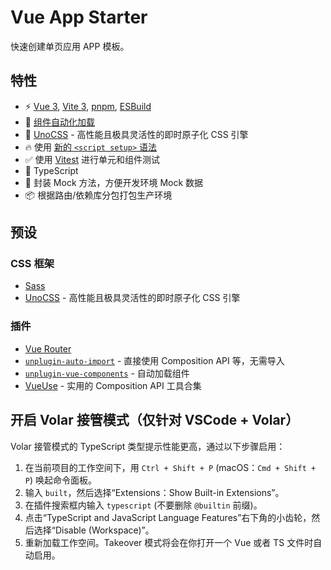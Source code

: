 # Vue App Starter

快速创建单页应用 APP 模板。

## 特性

- ⚡️ [Vue 3](https://github.com/vuejs/core), [Vite 3](https://github.com/vitejs/vite), [pnpm](https://pnpm.io/), [ESBuild](https://github.com/evanw/esbuild)
- 🧩 [组件自动化加载](./src/components)
- 🎨 [UnoCSS](https://github.com/unocss/unocss) - 高性能且极具灵活性的即时原子化 CSS 引擎
- 🔥 使用 [新的 `<script setup>` 语法](https://github.com/vuejs/rfcs/pull/227)
- ✅ 使用 [Vitest](http://vitest.dev/) 进行单元和组件测试
- 🦾 TypeScript
- 🎲 封装 Mock 方法，方便开发环境 Mock 数据
- 📦 根据路由/依赖库分包打包生产环境
<!-- - 😃 [各种图标集为你所用](https://github.com/antfu/unocss/tree/main/packages/preset-icons) -->

## 预设

### CSS 框架

- [Sass](https://sass-lang.com/)
- [UnoCSS](https://github.com/antfu/unocss) - 高性能且极具灵活性的即时原子化 CSS 引擎

### 插件

- [Vue Router](https://github.com/vuejs/vue-router)
- [`unplugin-auto-import`](https://github.com/antfu/unplugin-auto-import) - 直接使用 Composition API 等，无需导入
- [`unplugin-vue-components`](https://github.com/antfu/unplugin-vue-components) - 自动加载组件
- [VueUse](https://github.com/antfu/vueuse) - 实用的 Composition API 工具合集

## 开启 Volar 接管模式（仅针对 VSCode + Volar）

Volar 接管模式的 TypeScript 类型提示性能更高，通过以下步骤启用：

1. 在当前项目的工作空间下，用 `Ctrl + Shift + P` (macOS：`Cmd + Shift + P`) 唤起命令面板。
2. 输入 `built`，然后选择“Extensions：Show Built-in Extensions”。
3. 在插件搜索框内输入 `typescript` (不要删除 `@builtin` 前缀)。
4. 点击“TypeScript and JavaScript Language Features”右下角的小齿轮，然后选择“Disable (Workspace)”。
5. 重新加载工作空间。Takeover 模式将会在你打开一个 Vue 或者 TS 文件时自动启用。